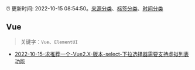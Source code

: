 :alarm_clock: 更新时间: 2022-10-15 08:54:50。[来源分类](../README.md)、[标签分类](../TAGS.md)、[时间分类](../TIMELINE.md)

## Vue


> 关键字：`Vue`、`ElementUI`



- [2022-10-15-求推荐一个-Vue2.X-版本-select-下拉选择器需要支持虚拟列表功能](https://www.v2ex.com/t/887105) 